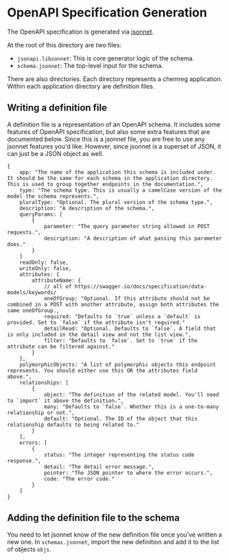 # OpenAPI Specification Generation

The OpenAPI specification is generated via [jsonnet](https://jsonnet.org/).

At the root of this directory are two files:
- `jsonapi.libsonnet`: This is core generator logic of the schema.
- `schema.jsonnet`: The top-level input for the schema.

There are also directories. Each directory represents a chemreg application. Within each application directory are definition files.

## Writing a definition file

A definition file is a representation of an OpenAPI schema. It includes some features of OpenAPI specification, but also some extra features that are documented below. Since this is a jsonnet file, you are free to use any jsonnet features you'd like. However, since jsonnet is a superset of JSON, it can just be a JSON object as well.

```jsonnet
{
    app: "The name of the application this schema is included under. It should be the same for each schema in the application directory. This is used to group together endpoints in the documentation.",
    type: "The schema type. This is usually a camelCase version of the model the schema represents.",
    pluralType: "Optional. The plural version of the schema type.",
    description: "A description of the schema.",
    queryParams: [
        {
            parameter: "The query parameter string allowed in POST requests.",
            description: "A description of what passing this parameter does."
        }
    ]
    readOnly: false,
    writeOnly: false,
    attributes: {
        attributeName: {
            // all of https://swagger.io/docs/specification/data-models/keywords/
            oneOfGroup: "Optional. If this attribute should not be combined in a POST with another attribute, assign both attributes the same oneOfGroup.,
            required: "Defaults to `true` unless a `default` is provided. Set to `false` if the attribute isn't required."
            detailRead: "Optional. Defaults to `false`. A field that is only included in the detail view and not the list view.",
            filter: "Defaults to `false`. Set to `true` if the attribute can be filtered against."
        }
    },
    polymorphicObjects: "A list of polymorphic objects this endpoint represents. You should either use this OR the attributes field above.",
    relationships: [
        {
            object: "The definition of the related model. You'll need to `import` it above the definition.",
            many: "Defaults to `false`. Whether this is a one-to-many relationship or not.",
            default: "Optional. The ID of the object that this relationship defaults to being related to."
        }
    ],
    errors: [
        {
            status: "The integer representing the status code response.",
            detail: "The detail error message.",
            pointer: "The JSON pointer to where the error occurs.",
            code: "The error code."
        }
    ]
}
```

## Adding the definition file to the schema

You need to let jsonnet know of the new definition file once you've written a new one. In `schemas.jsonnet`, import the new definition and add it to the list of objects `objs`.
